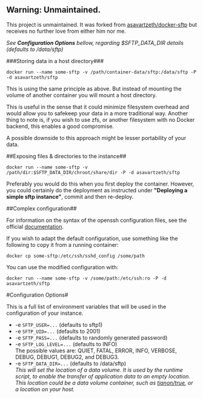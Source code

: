 ## Warning: Unmaintained.

This project is unmaintained. It was forked from [asavartzeth/docker-sftp](https://github.com/AsavarTzeth/docker-sftp) but receives no further love from either him nor me.

_See **Configuration Options** bellow, regarding $SFTP_DATA_DIR details (defaults to /data/sftp)_

###Storing data in a host directory###

    docker run --name some-sftp -v /path/container-data/sftp:/data/sftp -P -d asavartzeth/sftp

This is using the same principle as above. But instead of mounting the volume of another container you will mount a host directory.

This is useful in the sense that it could minimize filesystem overhead and would allow you to safekeep your data in a more traditional way. Another thing to note is, if you wish to use zfs, or another filesystem with no Docker backend, this enables a good compromise.

A possible downside to this approach might be lesser portability of your data.

##Exposing files & directories to the instance##

    docker run --name some-sftp -v /path/dir:$SFTP_DATA_DIR/chroot/share/dir -P -d asavartzeth/sftp

Preferably you would do this when you first deploy the container. However, you could certainly do the deployment as instructed under **"Deploying a simple sftp instance"**, commit and then re-deploy.

##Complex configuration##

For information on the syntax of the openssh configuration files, see the official [documentation](http://openbsd.org/cgi-bin/man.cgi/OpenBSD-current/man5/sshd_config.5?query=sshd_config&sec=5).

If you wish to adapt the default configuration, use something like the following to copy it from a running container:

    docker cp some-sftp:/etc/ssh/sshd_config /some/path

You can use the modified configuration with:

    docker run --name some-sftp -v /some/path:/etc/ssh:ro -P -d asavartzeth/sftp

#Configuration Options#

This is a full list of environment variables that will be used in the configuration of your instance.

- -e `SFTP_USER=...` (defaults to sftp1)
- -e `SFTP_UID=...` (defaults to 2001)
- -e `SFTP_PASS=...` (defaults to randomly generated password)
- -e `SFTP_LOG_LEVEL=...` (defaults to INFO)  
The possible values are: QUIET, FATAL, ERROR, INFO, VERBOSE, DEBUG, DEBUG1, DEBUG2, and DEBUG3.
- -e `SFTP_DATA_DIR=...` (defaults to /data/sftp)  
*This will set the location of a data volume. It is used by the runtime script, to enable the transfer of application data to an empty location. This location could be a data volume container, such as [tianon/true](https://registry.hub.docker.com/u/tianon/true/), or a location on your host.*

